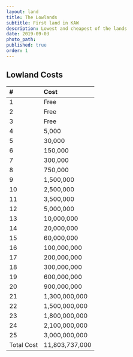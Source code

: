 ```yaml
---
layout: land
title: The Lowlands
subtitle: First land in KAW
description: Lowest and cheapest of the lands
date: 2019-09-03
photo_path:  
published: true
order: 1
---
```


## Lowland Costs

| # | Cost |
| :--- | :--- |
| 1 | Free  |
| 2 | Free  |
| 3 | Free  |
| 4 | 5,000 |
| 5 | 30,000 |
| 6 | 150,000 |
| 7 | 300,000 |
| 8 | 750,000 |
| 9 | 1,500,000 |
| 10 | 2,500,000 |
| 11 | 3,500,000 |
| 12 | 5,000,000 |
| 13 | 10,000,000 |
| 14 | 20,000,000 |
| 15 | 60,000,000 |
| 16 | 100,000,000 |
| 17 | 200,000,000 |
| 18 | 300,000,000 |
| 19 | 600,000,000 |
| 20 | 900,000,000 |
| 21 | 1,300,000,000 |
| 22 | 1,500,000,000 |
| 23 | 1,800,000,000 |
| 24 | 2,100,000,000 |
| 25 | 3,000,000,000 |
| Total Cost | 11,803,737,000 |
